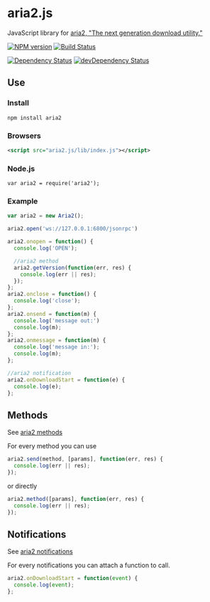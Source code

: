 aria2.js
========

JavaScript library for [aria2, "The next generation download utility."](http://aria2.sourceforge.net/)

[![NPM version](https://badge.fury.io/js/aria2.png)](https://npmjs.org/package/aria2)
[![Build Status](https://travis-ci.org/sonnyp/aria2.js.png?branch=master)](https://travis-ci.org/sonnyp/aria2.js)

[![Dependency Status](https://david-dm.org/sonnyp/aria2.js.png)](https://david-dm.org/sonnyp/aria2.js)
[![devDependency Status](https://david-dm.org/sonnyp/aria2.js/dev-status.png)](https://david-dm.org/sonnyp/aria2.js#info=devDependencies)

## Use

### Install
```
npm install aria2
```

### Browsers
```xml
<script src="aria2.js/lib/index.js"></script>
```

### Node.js
```
var aria2 = require('aria2');
```

### Example

```javascript
var aria2 = new Aria2();

aria2.open('ws://127.0.0.1:6800/jsonrpc')

aria2.onopen = function() {
  console.log('OPEN');

  //aria2 method
  aria2.getVersion(function(err, res) {
    console.log(err || res);
  });
};
aria2.onclose = function() {
  console.log('close');
};
aria2.onsend = function(m) {
  console.log('message out:')
  console.log(m);
};
aria2.onmessage = function(m) {
  console.log('message in:');
  console.log(m);
};

//aria2 notification
aria2.onDownloadStart = function(e) {
  console.log(e);
};
```

## Methods
See [aria2 methods](http://aria2.sourceforge.net/manual/en/html/aria2c.html#methods)

For every method you can use
```javascript
aria2.send(method, [params], function(err, res) {
  console.log(err || res);
});
```

or directly
```javascript
aria2.method([params], function(err, res) {
  console.log(err || res);
});
```

## Notifications
See [aria2 notifications](http://aria2.sourceforge.net/manual/en/html/aria2c.html#json-rpc-over-websocket)

For every notifications you can attach a function to call.
```javascript
aria2.onDownloadStart = function(event) {
  console.log(event);
};
```

